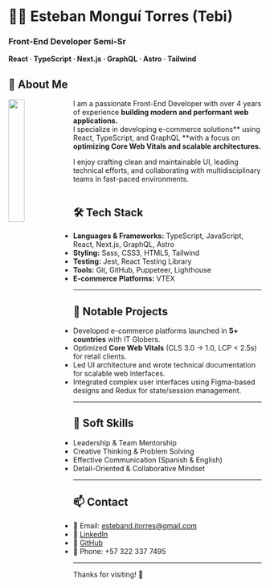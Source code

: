 
# 👨‍💻 Esteban Monguí Torres (Tebi)

### **Front-End Developer Semi-Sr**  
**React · TypeScript · Next.js · GraphQL · Astro · Tailwind**

## 🧾 About Me

<img src="https://github.com/user-attachments/assets/d79fd339-3e88-459f-858a-08dc38d834d1" align="left" width="25%" style="margin-bottom: 2rem;"/>

I am a passionate Front-End Developer with over 4 years of experience **building modern and performant web applications.**  
I specialize in developing e-commerce solutions** using React, TypeScript, and GraphQL **with a focus on **optimizing Core Web Vitals and scalable architectures.**

I enjoy crafting clean and maintainable UI, leading technical efforts, and collaborating with multidisciplinary teams in fast-paced environments.

<pre></pre>
## 🛠️ Tech Stack

- **Languages & Frameworks:** TypeScript, JavaScript, React, Next.js, GraphQL, Astro
- **Styling:** Sass, CSS3, HTML5, Tailwind
- **Testing:** Jest, React Testing Library
- **Tools:** Git, GitHub, Puppeteer, Lighthouse
- **E-commerce Platforms:** VTEX

---

## 📌 Notable Projects

- Developed e-commerce platforms launched in **5+ countries** with IT Globers.
- Optimized **Core Web Vitals** (CLS 3.0 → 1.0, LCP < 2.5s) for retail clients.
- Led UI architecture and wrote technical documentation for scalable web interfaces.
- Integrated complex user interfaces using Figma-based designs and Redux for state/session management.

---

## 🧠 Soft Skills

- Leadership & Team Mentorship  
- Creative Thinking & Problem Solving  
- Effective Communication (Spanish & English)  
- Detail-Oriented & Collaborative Mindset

---

## 📫 Contact

- 📧 Email: esteband.itorres@gmail.com  
- 🔗 [LinkedIn](https://www.linkedin.com/in/tebi/)  
- 🐙 [GitHub](https://github.com/EstebanMongui)  
- 📱 Phone: +57 322 337 7495

---

Thanks for visiting! 🚀
